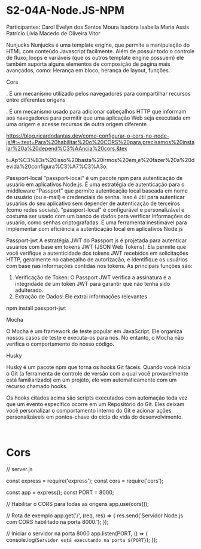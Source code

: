 # S2-04A-Node.JS-NPM

Participantes:
Carol 
Evelyn dos Santos Moura
Isadora
Isabella Maria Assis Patrício
Lívia Macedo de Oliveira
Vitor



Nunjucks
Nunjucks é uma template engine, que permite a manipulação do HTML com conteúdo Javascript facilmente. Além de possuir todo o controle de fluxo, loops e variáveis (que os outros template engine possuem) ele também suporta alguns elementos de composição de página mais avançados, como: Herança em bloco, herança de layout, funções.

Cors

. É um mecanismo utilizado pelos navegadores para compartilhar recursos entre diferentes origens

. É um mecanismo usado para adicionar cabeçalhos HTTP que informam aos navegadores para permitir que uma aplicação Web seja executada em uma origem e acesse recursos de outra origem diferente

https://blog.ricardodantas.dev/como-configurar-o-cors-no-node-js/#:~:text=Para%20habilitar%20o%20CORS%20para,precisamos%20instalar%20a%20depend%C3%AAncia%20cors.&tex

t=Ap%C3%B3s%20isso%20basta%20irmos%20em,e%20fazer%20a%20devida%20configura%C3%A7%C3%A3o.







Passport-local
"passport-local" é um pacote npm para autenticação de usuário em aplicativos Node.js. É uma estratégia de autenticação para o middleware “Passport” que permite autenticação local baseada em nome de usuário (ou e-mail) e credenciais de senha. Isso é útil para autenticar usuários do seu aplicativo sem depender de autenticação de terceiros (como redes sociais). "passport-local" é configurável e personalizável e costuma ser usado com um banco de dados para verificar informações do usuário, como senhas criptografadas. É uma ferramenta inestimável para implementar com eficiência a autenticação local em aplicativos Node.js

Passport-jwt
A estratégia JWT do Passport.js é projetada para autenticar usuários com base em tokens JWT (JSON Web Tokens). Ela permite que você verifique a autenticidade dos tokens JWT recebidos em solicitações HTTP, geralmente no cabeçalho de autorização, e identifique os usuários com base nas informações contidas nos tokens.
As principais funções são:
1. Verificação de Token: O Passport JWT verifica a assinatura e a integridade de um token JWT para garantir que não tenha sido adulterado.
2. Extração de Dados: Ele extrai informações relevantes

npm install passport-jwt

Mocha

O Mocha é um framework de teste popular em JavaScript. Ele organiza nossos casos de teste e executa-os para nós. No entanto, o Mocha não verifica o comportamento do nosso código.

Husky

Husky é um pacote npm que torna os hooks Git fáceis. Quando você inicia o Git (a ferramenta de controle de versão com a qual você provavelmente está familiarizado) em um projeto, ele vem automaticamente com um recurso chamado hooks.

Os hooks citados acima são scripts executados com automação toda vez que um evento específico ocorre em um Repositório do Git. Eles deixam você personalizar o comportamento interno do Git e acionar ações personalizáveis em pontos-chave do ciclo de vida do desenvolvimento.

<br>

# Cors

// server.js

const express = require('express');
const cors = require('cors');

const app = express();
const PORT = 8000;

// Habilitar o CORS para todas as origens
app.use(cors());

// Rota de exemplo
app.get('/', (req, res) => {
  res.send('Servidor Node.js com CORS habilitado na porta 8000.');
});

// Iniciar o servidor na porta 8000
app.listen(PORT, () => {
  console.log(`Servidor está executando na porta ${PORT}`);
});
